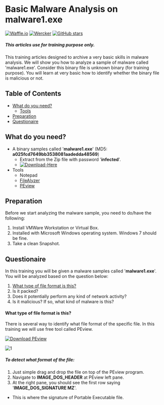 # Basic Malware Analysis on malware1.exe
[![Waffle.io](https://img.shields.io/waffle/label/evancohen/smart-mirror/in%20progress.svg?maxAge=2592000)]()
[![Wercker](https://img.shields.io/wercker/ci/wercker/docs.svg?maxAge=2592000)]()
[![GitHub stars](https://img.shields.io/github/stars/badges/shields.svg?style=social&label=Star&maxAge=100)]()
##### This articles use for training purpose only.
This training articles designed to archive a very basic skills in malware analysis. We will show you how to analyze a sample of malware called 'malware1.exe'. Consider this binary file is unknown binary (for training purpose). You will learn at very basic how to identify whether the binary file is malicious or not.

## Table of Contents
- [What do you need?](#what-do-you-need)
  - [Tools](#tools)
- [Preparation](#preparation)
- [Questionaire](#questionaire)

## What do you need?
- A binary samples called '**malware1.exe**' (MD5: **a025fcd7649bb3538081aadedda48569**)
  - Extract from the Zip file with password '**infected**'.
  - [![Download-Here](https://img.shields.io/badge/Download%20Sample-Here-brightgreen.svg)](https://github.com/alternat0r/training-malware1/raw/master/malware1.zip)
- Tools
  - Notepad
  - [FileAlyzer](https://www.safer-networking.org/products/filealyzer/ "Download FileAlyzer here if you dont have yet")
  - [PEview](http://wjradburn.com/software/PEview.zip "Download PEview here")

## Preparation

Before we start analyzing the malware sample, you need to do/have the following:
  1. Install VMWare Workstation or Virtual Box.
  2. Installed with Microsoft Windows operating system. Windows 7 should be fine.
  2. Take a clean Snapshot.

## Questionaire

In this training you will be given a malware samples called '**malware1.exe**'. You will be analyzed based on the question below:
  1. [What type of file format is this?](#what-type-of-file-format-is-this)
  2. Is it packed?
  3. Does it potentially perform any kind of network activity?
  4. Is it malicious? If so, what kind of malware is this?

#### What type of file format is this?

There is several way to identify what file format of the specific file. In this training we will use free tool called PEview.

[![Download PEview](https://img.shields.io/badge/Download-PEview-brightgreen.svg)](http://wjradburn.com/software/PEview.zip)

![1](https://cloud.githubusercontent.com/assets/1006000/14823868/9a5947e8-0c06-11e6-82f5-9b8fa0116d03.png)

##### To detect what format of the file:
1. Just simple drag and drop the file on top of the PEview program.
2. Navigate to **IMAGE_DOS_HEADER** at PEview left pane.
3. At the right pane, you should see the first row saying '**IMAGE_DOS_SIGNATURE MZ**'.
  - This is where the signature of Portable Executable file.




